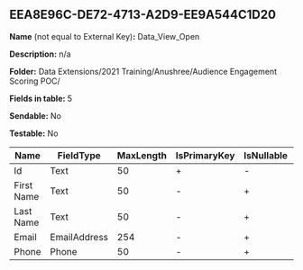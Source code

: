 ## EEA8E96C-DE72-4713-A2D9-EE9A544C1D20

**Name** (not equal to External Key)**:** Data_View_Open

**Description:** n/a

**Folder:** Data Extensions/2021 Training/Anushree/Audience Engagement Scoring POC/

**Fields in table:** 5

**Sendable:** No

**Testable:** No

| Name | FieldType | MaxLength | IsPrimaryKey | IsNullable | DefaultValue |
| --- | --- | --- | --- | --- | --- |
| Id | Text | 50 | + | - |  |
| First Name | Text | 50 | - | + |  |
| Last Name | Text | 50 | - | + |  |
| Email | EmailAddress | 254 | - | + |  |
| Phone | Phone | 50 | - | + |  |
